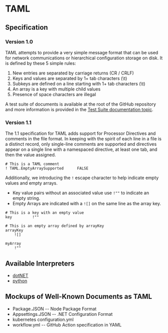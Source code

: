 # TAML

## Specification

### Version 1.0

TAML attempts to provide a very simple message format that can be used for network communications or hierarchical configuration storage on disk.  It is defined by these 5 simple rules:

1. New entries are separated by carriage returns (CR / CRLF)
1. Keys and values are separated by 1+ tab characters (\t)
1. Subkeys are defined on a line starting with 1+ tab characters (\t)
1. An array is a key with multiple child values
1. Presence of space characters are illegal

A test suite of documents is available at the root of the GitHub repository and more information is provided in the [Test Suite documentation topic](test_suite.md).

### Version 1.1

The 1.1 specification for TAML adds support for Processor Directives and comments in the file format.  In keeping with the spirit of each line in a file is a distinct record, only single-line comments are supported and directives appear on a single line with a namespaced directive, at least one tab, and then the value assigned.

```
# This is a TAML comment
! TAML.EmptyArraySupported		FALSE
```

Additionally, we introducing the `!` escape character to help indicate empty values and empty arrays. 

- Key value pairs without an associated value use `!""` to indicate an empty string.
- Empty Arrays are indicated with a `![]` on the same line as the array key.

```
# This is a key with an empty value
key			!""

# This is an empty array defined by arrayKey
arrayKey
	![]

myArray
	!""
```

## Available Interpreters

- [dotNET](interpreters/dotnet.md)
- [python](interpreters/python.md)

## Mockups of Well-Known Documents as TAML

- Package.JSON -- Node Package Format
- Appsettings.JSON -- .NET Configuration Format
- kubernetes configuration.yml
- workflow.yml -- GitHub Action specification in YAML
